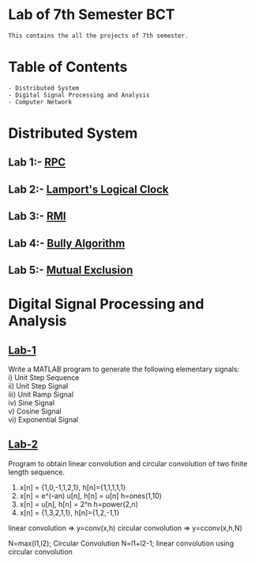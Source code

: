 # Lab of 7th Semester BCT

    This contains the all the projects of 7th semester.

# Table of Contents

    - Distributed System
    - Digital Signal Processing and Analysis
    - Computer Network

# Distributed System

## Lab 1:- [RPC](<./Distributed\ System/RPC/src>)

## Lab 2:- [Lamport's Logical Clock](<./Distributed\ System/lamport.c>)

## Lab 3:- [RMI](<./Distributed\ System/RMI/src>)

## Lab 4:- [Bully Algorithm](<./Distributed\ System/bullyAlg/src>)

## Lab 5:- [Mutual Exclusion](<./Distributed\ System/mutualExec.py>)

# Digital Signal Processing and Analysis

## [Lab-1](./DSAP/Lab1)

Write a MATLAB program to generate the following elementary signals: <br />
i) Unit Step Sequence <br />
ii) Unit Step Signal <br />
iii) Unit Ramp Signal <br />
iv) Sine Signal <br />
v) Cosine Signal <br />
vi) Exponential Signal <br />

## [Lab-2](./DSAP/Lab2)

Program to obtain linear convolution and circular convolution of two finite length sequence.

1. x[n] = {1,0,-1,1,2,1}, h[n]={1,1,1,1,1}
2. x[n] = e^(-an) u[n], h[n] = u[n] h=ones(1,10)
3. x[n] = u[n], h[n] = 2^n h=power(2,n)
4. x[n] = {1,3,2,1,1}, h[n]={1,2,-1,1}

linear convolution => y=conv(x,h)
circular convolution => y=cconv(x,h,N)

N=max(l1,l2); Circular Convolution
N=l1+l2-1; linear convolution using circular convolution
